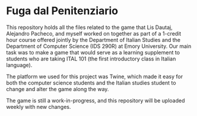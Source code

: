 # Fuga dal Penitenziario

This repository holds all the files related to the game that Lis Dautaj, Alejandro Pacheco, and myself worked on together as part of a 1-credit hour course offered jointly by the Department of Italian Studies and the Department of Computer Science (IDS 290R) at Emory University. Our main task was to make a game that would serve as a learning supplement to students who are taking ITAL 101 (the first introductory class in Italian language).

The platform we used for this project was Twine, which made it easy for both the computer science students and the Italian studies student to change and alter the game along the way.

The game is still a work-in-progress, and this repository will be uploaded weekly with new changes.
